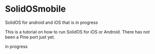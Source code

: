 # SolidOSmobile
SolidOS for android and iOS that is in progress


This is a tutorial on how to run SolidOS for iOS or Android. There has not been a Pine port just yet.

in progress
